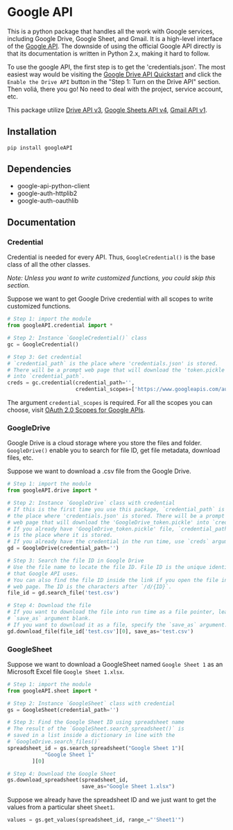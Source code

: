 # Google API

This is a python package that handles all the work with Google services, including Google Drive, Google Sheet, and Gmail. It is a high-level interface of the [Google API](https://developers.google.com/apis-explorer). The downside of using the official Google API directly is that its documentation is written in Python 2.x, making it hard to follow.

To use the google API, the first step is to get the 'credentials.json'. The most easiest way would be visiting the [Google Drive API Quickstart](https://developers.google.com/drive/api/v3/quickstart/go) and click the `Enable the Drive API` button in the "Step 1: Turn on the Drive API" section. Then voliá, there you go! No need to deal with the project, service account, etc.

This package utilize [Drive API v3](https://developers.google.com/drive/api/v3/reference), [Google Sheets API v4](https://developers.google.com/sheets/api/reference/rest), [Gmail API v1](https://developers.google.com/gmail/api/v1/reference/).


## Installation

`pip install googleAPI`

## Dependencies

- google-api-python-client
- google-auth-httplib2
- google-auth-oauthlib

## Documentation

### Credential

Credential is needed for every API. Thus, `GoogleCredential()` is the base class of all the other classes.

_Note: Unless you want to write customized functions, you could skip this section._

Suppose we want to get Google Drive credential with all scopes to write customized functions.

``` python
# Step 1: import the module
from googleAPI.credential import *

# Step 2: Instance `GoogleCredential()` class
gc = GoogleCredential()

# Step 3: Get credential
# `credential_path` is the place where 'credentials.json' is stored.
# There will be a prompt web page that will download the 'token.pickle'
# into `credential_path`.
creds = gc.credential(credential_path='',
                      credential_scopes=['https://www.googleapis.com/auth/drive'])
```

The argument `credential_scopes` is required. For all the scopes you can choose, visit [OAuth 2.0 Scopes for Google APIs](https://developers.google.com/identity/protocols/oauth2/scopes).


### GoogleDrive

Google Drive is a cloud storage where you store the files and folder. `GoogleDrive()` enable you to search for file ID, get file metadata, download files, etc.

Suppose we want to download a .csv file from the Google Drive.

``` python
# Step 1: import the module
from googleAPI.drive import *

# Step 2: Instance `GoogleDrive` class with credential
# If this is the first time you use this package, `credential_path` is 
# the place where 'credentials.json' is stored. There will be a prompt
# web page that will download the 'GoogleDrive_token.pickle' into `credential_path`.
# If you already have 'GoogleDrive_token.pickle' file, `credential_path` 
# is the place where it is stored.
# If you already have the credential in the run time, use `creds` argument.
gd = GoogleDrive(credential_path='')

# Step 3: Search the file ID in Google Drive
# Use the file name to locate the file ID. File ID is the unique identifier
# that Google API uses.
# You can also find the file ID inside the link if you open the file in a
# web page. The ID is the characters after `/d/{ID}`.
file_id = gd.search_file('test.csv')

# Step 4: Download the file
# If you want to download the file into run time as a file pointer, leave the
# `save_as` argument blank.
# If you want to download it as a file, specify the `save_as` argument.
gd.download_file(file_id['test.csv'][0], save_as='test.csv')
```

### GoogleSheet

Suppose we want to download a GoogleSheet named `Google Sheet 1` as an Microsoft Excel file `Google Sheet 1.xlsx`.

``` python
# Step 1: import the module
from googleAPI.sheet import *

# Step 2: Instance `GoogleSheet` class with credential
gs = GoogleSheet(credential_path='')

# Step 3: Find the Google Sheet ID using spreadsheet name
# The result of the `GoogleSheet.search_spreadsheet()` is
# saved in a list inside a dictionary in line with the
# `GoogleDrive.search_files()`
spreadsheet_id = gs.search_spreadsheet("Google Sheet 1")[
            "Google Sheet 1"
        ][0]

# Step 4: Download the Google Sheet
gs.download_spreadsheet(spreadsheet_id, 
                        save_as="Google Sheet 1.xlsx")
```

Suppose we already have the spreadsheet ID and we just want to get the values
from a particular sheet `Sheet1`.
``` python
values = gs.get_values(spreadsheet_id, range_="'Sheet1'")
```



